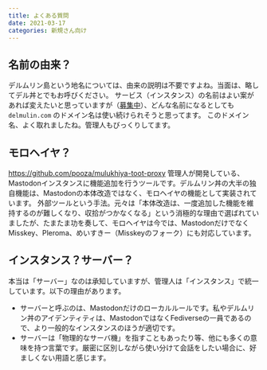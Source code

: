 ```yaml
---
title: よくある質問
date: 2021-03-17
categories: 新規さん向け
---
```


## 名前の由来？

デルムリン島という地名については、由来の説明は不要ですよね。当面は、略してデル丼とでもお呼びください。
サービス（インスタンス）の名前はよい案があれば変えたいと思っていますが（[募集中](/articles/募集中)）、どんな名前になるとしても `delmulin.com` のドメイン名は使い続けられそうと思ってます。
このドメイン名、よく取れましたね。管理人もびっくりしてます。

## モロヘイヤ？

https://github.com/pooza/mulukhiya-toot-proxy
管理人が開発している、Mastodonインスタンスに機能追加を行うツールです。デルムリン丼の大半の独自機能は、Mastodonの本体改造ではなく、モロヘイヤの機能として実装されています。
外部ツールという手法。元々は「本体改造は、一度追加した機能を維持するのが難しくなり、収拾がつかなくなる」という消極的な理由で選ばれていましたが、たまたま功を奏して、モロヘイヤは今では、MastodonだけでなくMisskey、Pleroma、めいすきー（Misskeyのフォーク）にも対応しています。

## インスタンス？サーバー？

本当は「サーバー」なのは承知していますが、管理人は「インスタンス」で統一しています。以下の理由があります。

- サーバーと呼ぶのは、Mastodonだけのローカルルールです。私やデルムリン丼のアイデンティティは、MastodonではなくFediverseの一員であるので、より一般的なインスタンスのほうが適切です。
- サーバーは「物理的なサーバ機」を指すこともあったり等、他にも多くの意味を持つ言葉です。厳密に区別しながら使い分けて会話をしたい場合に、好ましくない用語と感じます。
